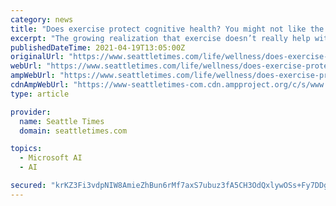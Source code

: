 ```yaml
---
category: news
title: "Does exercise protect cognitive health? You might not like the answer"
excerpt: "The growing realization that exercise doesn’t really help with weight loss can dampen the motivation to be active in many people — one reason why I advocate for decoupling exercise from the ..."
publishedDateTime: 2021-04-19T13:05:00Z
originalUrl: "https://www.seattletimes.com/life/wellness/does-exercise-protect-cognitive-health-you-might-not-like-the-answer/"
webUrl: "https://www.seattletimes.com/life/wellness/does-exercise-protect-cognitive-health-you-might-not-like-the-answer/"
ampWebUrl: "https://www.seattletimes.com/life/wellness/does-exercise-protect-cognitive-health-you-might-not-like-the-answer/?amp=1"
cdnAmpWebUrl: "https://www-seattletimes-com.cdn.ampproject.org/c/s/www.seattletimes.com/life/wellness/does-exercise-protect-cognitive-health-you-might-not-like-the-answer/?amp=1"
type: article

provider:
  name: Seattle Times
  domain: seattletimes.com

topics:
  - Microsoft AI
  - AI

secured: "krKZ3Fi3vdpNIW8AmieZhBun6rMf7axS7ubuz3fA5CH3OdQxlywOSs+Fy7DDgycrhxnrvQBKugoj0DRkoIAMMrFsamVXny9u2f3cy1ioWe/gASrnOEd36d5+8JQI8WmN6YCSkZF2xgLTO7ZtXRUA0ajRY1NY5272UofNV5F8XLG4FgjDWqmnv/IRof/7MM3knuAFRd1Z2Dx3cRT6xWVHrMnwTWie07DZow6j9QDyATVrWOyEkDmeWSIWZcQ81p4rUpGsmPT6RrUJuuEKvoiyInEUScpsBfNPRA/DN/DMruGxXP1hSDh2eu1xtuotU2TN5N58xXan6NjRzzU18bhmXWiU6ulRpfImAYvuMN96xzw=;AXAG5gLMGWvJWT3Ukep9DQ=="
---
```


